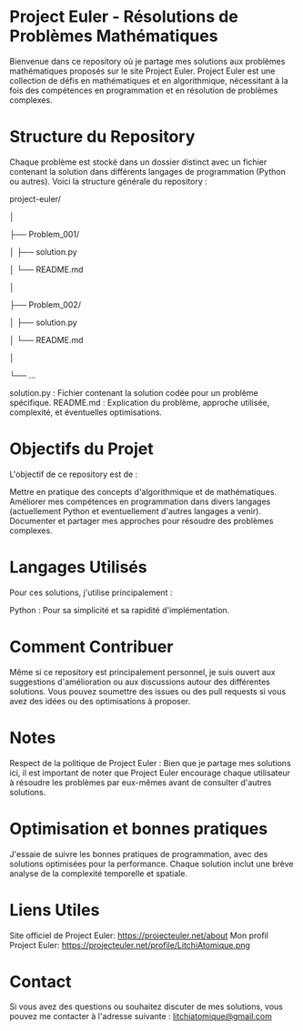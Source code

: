 # Project Euler - Résolutions de Problèmes Mathématiques
Bienvenue dans ce repository où je partage mes solutions aux problèmes mathématiques proposés sur le site Project Euler. Project Euler est une collection de défis en mathématiques et en algorithmique, nécessitant à la fois des compétences en programmation et en résolution de problèmes complexes.

# Structure du Repository
Chaque problème est stocké dans un dossier distinct avec un fichier contenant la solution dans différents langages de programmation (Python ou autres). Voici la structure générale du repository :

project-euler/

│

├── Problem_001/

│   ├── solution.py

│   └── README.md

│

├── Problem_002/

│   ├── solution.py

│   └── README.md

│

└── ...

solution.py : Fichier contenant la solution codée pour un problème spécifique.
README.md : Explication du problème, approche utilisée, complexité, et éventuelles optimisations.



# Objectifs du Projet
L'objectif de ce repository est de :

Mettre en pratique des concepts d'algorithmique et de mathématiques.
Améliorer mes compétences en programmation dans divers langages (actuellement Python et eventuellement d'autres langages a venir).
Documenter et partager mes approches pour résoudre des problèmes complexes.

# Langages Utilisés
Pour ces solutions, j'utilise principalement :

Python : Pour sa simplicité et sa rapidité d'implémentation.

# Comment Contribuer
Même si ce repository est principalement personnel, je suis ouvert aux suggestions d'amélioration ou aux discussions autour des différentes solutions. Vous pouvez soumettre des issues ou des pull requests si vous avez des idées ou des optimisations à proposer.

# Notes
Respect de la politique de Project Euler : Bien que je partage mes solutions ici, il est important de noter que Project Euler encourage chaque utilisateur à résoudre les problèmes par eux-mêmes avant de consulter d'autres solutions.

# Optimisation et bonnes pratiques
J'essaie de suivre les bonnes pratiques de programmation, avec des solutions optimisées pour la performance. Chaque solution inclut une brève analyse de la complexité temporelle et spatiale.

# Liens Utiles
Site officiel de Project Euler: https://projecteuler.net/about
Mon profil Project Euler: https://projecteuler.net/profile/LitchiAtomique.png

# Contact
Si vous avez des questions ou souhaitez discuter de mes solutions, vous pouvez me contacter à l'adresse suivante : litchiatomique@gmail.com
